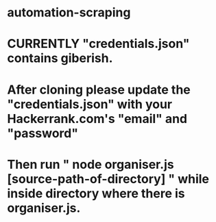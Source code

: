 # automation-scraping
# CURRENTLY "credentials.json" contains giberish.
# After cloning please update the "credentials.json" with your Hackerrank.com's "email" and "password"
# Then run " node organiser.js [source-path-of-directory] " while inside directory where there is organiser.js.
